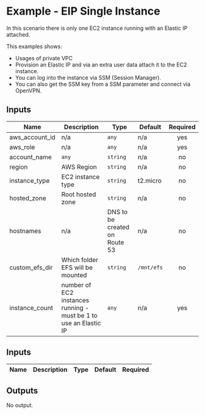 # Example - EIP Single Instance

In this scenario there is only one EC2 instance running with an Elastic IP attached.

This examples shows:

  - Usages of private VPC
  - Provision an Elastic IP and via an extra user data attach it to the EC2 instance.
  - You can log into the instance via SSM (Session Manager).
  - You can also get the SSM key from a SSM parameter and connect via OpenVPN.

## Inputs

| Name | Description | Type | Default | Required |
|------|-------------|------|---------|:-----:|
| aws\_account\_id | n/a | `any` | n/a | yes |
| aws\_role | n/a | `any` | n/a | yes |
| account\_name | `any` | `string` | n/a | no |
| region | AWS Region | `string` | n/a | no |
| instance_type | EC2 instance type | `string` | t2.micro | no |
| hosted_zone | Root hosted zone | `string` | n/a | no |
| hostnames | n/a | DNS to be created on Route 53 | n/a | no |
| custom_efs_dir | Which folder EFS will be mounted | `string` | `/mnt/efs` | no |
| instance_count | number of EC2 instances running - must be 1 to use an Elastic IP | `any` | n/a | yes |

## Inputs

| Name | Description | Type | Default | Required |
|------|-------------|------|---------|:--------:|


## Outputs

No output.
